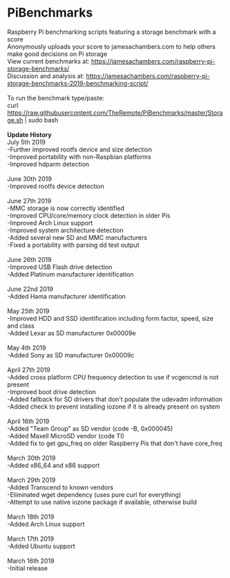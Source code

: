 # PiBenchmarks
Raspberry Pi benchmarking scripts featuring a storage benchmark with a score<br>
Anonymously uploads your score to jamesachambers.com to help others make good decisions on Pi storage<br>
View current benchmarks at: https://jamesachambers.com/raspberry-pi-storage-benchmarks/<br>
Discussion and analysis at: https://jamesachambers.com/raspberry-pi-storage-benchmarks-2019-benchmarking-script/<br>
<br>
To run the benchmark type/paste:<br>
curl https://raw.githubusercontent.com/TheRemote/PiBenchmarks/master/Storage.sh | sudo bash<br>
<br>
<b>Update History</b><br>
July 5th 2019<br>
-Further improved rootfs device and size detection<br>
-Improved portability with non-Raspbian platforms<br>
-Improved hdparm detection<br>
<br>
June 30th 2019<br>
-Improved rootfs device detection<br>
<br>
June 27th 2019<br>
-MMC storage is now correctly identified<br>
-Improved CPU/core/memory clock detection in older Pis<br>
-Improved Arch Linux support<br>
-Improved system architecture detection<br>
-Added several new SD and MMC manufacturers<br>
-Fixed a portability with parsing dd test output<br>
<br>
June 26th 2019<br>
-Improved USB Flash drive detection<br>
-Added Platinum manufacturer identification<br>
<br>
June 22nd 2019<br>
-Added Hama manufacturer identification<br>
<br>
May 25th 2019<br>
-Improved HDD and SSD identification including form factor, speed, size and class<br>
-Added Lexar as SD manufacturer 0x00009e<br>
<br>
May 4th 2019<br>
-Added Sony as SD manufacturer 0x00009c<br>
<br>
April 27th 2019<br>
-Added cross platform CPU frequency detection to use if vcgencmd is not present<br>
-Improved boot drive detection<br>
-Added fallback for SD drivers that don't populate the udevadm information<br>
-Added check to prevent installing iozone if it is already present on system<br>
<br>
April 16th 2019<br>
-Added "Team Group" as SD vendor (code -B, 0x000045)<br>
-Added Maxell MicroSD vendor (code TI)<br>
-Added fix to get gpu_freq on older Raspberry Pis that don't have core_freq<br>
<br>
March 30th 2019<br>
-Added x86_64 and x86 support<br>
<br>
March 29th 2019<br>
-Added Transcend to known vendors<br>
-Eliminated wget dependency (uses pure curl for everything)<br>
-Attempt to use native iozone package if available, otherwise build<br>
<br>
March 18th 2019<br>
-Added Arch Linux support<br>
<br>
March 17th 2019<br>
-Added Ubuntu support<br>
<br>
March 16th 2019<br>
-Initial release<br>
